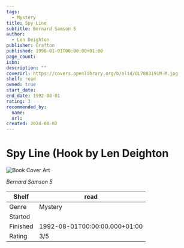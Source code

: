 ```yaml
---
tags:
  - Mystery
title: Spy Line
subtitle: Bernard Samson 5
author:
  - Len Deighton
publisher: Grafton
published: 1990-01-01T00:00:00+01:00
page_count:
isbn:
description: ""
coverUrl: https://covers.openlibrary.org/b/olid/OL7883191M-M.jpg
shelf: read
owned: true
start_date:
end_date: 1992-08-01
rating: 3
recommended_by:
  name:
  url:
created: 2024-08-02
---
```


# Spy Line (Hook by Len Deighton

![Book Cover Art](https://covers.openlibrary.org/b/olid/OL7883191M-M.jpg)

_Bernard Samson 5_

| Shelf | read |
| --- | --- |
| Genre | Mystery |
| Started |  |
| Finished | 1992-08-01T00:00:00.000+01:00 |
| Rating | 3/5 |

